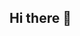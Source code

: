 ## Hi there 👋

<!--
**ayesha-105/ayesha-105** is a ✨ _special_ ✨ repository because its `README.md` (this file) appears on your GitHub profile.

Here are some ideas to get you started:

👩🏻‍🏫 I’m currently pursuing a Bachelor's degree in Data Science and just starting my journey into the world of data. 

👩🏻‍💻 I'm not a professional coder yet, but I'm passionate about learning and growing.

🐍I'm focusing on Python to enhance my data analysis skills — 🚀 the first step toward becoming a Data Analyst.  

✨I believe that with every line of code, I’m getting closer to achieving my goals in the exciting field of Data Science! 🚀
